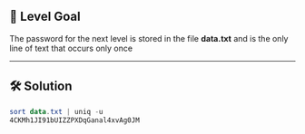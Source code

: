 ## 🔐 Level Goal

The password for the next level is stored in the file **data.txt** and is the only line of text that occurs only once

---

## 🛠️ Solution

```powershell
sort data.txt | uniq -u
4CKMh1JI91bUIZZPXDqGanal4xvAg0JM
```